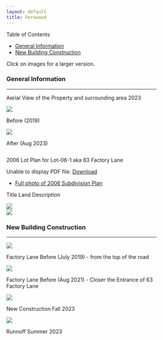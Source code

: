```yaml
---
layout: default
title: Fernwood
---
```




<html>
<head>
<meta name="viewport" content="width=device-width, initial-scale=1">
<style>
* {
  box-sizing: border-box;
}

/* Create two equal columns that floats next to each other */
.column {
  float: left;
  width: 50%;
  padding: 10px;
}

/* Clear floats after the columns */
.row:after {
  content: "";
  display: table;
  clear: both;
}

img {
	width: 90%;
}

.column p {
	text-align: center;
}

#toc_container {
    background: #f9f9f9 none repeat scroll 0 0;
    border: 1px solid #aaa;
    display: table;
    font-size: 95%;
    margin-bottom: 1em;
    padding: 20px;
    width: auto;
}

.toc_title {
    font-weight: 700;
    text-align: center;
}

#toc_container li, #toc_container ul, #toc_container ul li{
    list-style: outside none none !important;
    padding-left: 0rem!important;
}

</style>
</head>
</html>


<div id="toc_container">
<p class="toc_title">Table of Contents</p>
<ul class="toc_list">
  <li><a href="#general">General Information</a>
</li>
<li><a href="#new">New Building Construction</a></li>
</ul>
</div>
Click on images for a larger version.



<a id="general"></a>
### General Information

--- 

Aerial View of the Property and surrounding area 2023

<div class="row">
  <div class="column">
    <a href="../img/AerialView_Before.png"><img src="../img/AerialView_Before.png"></a>
    <p>Before (2019)</p>
  </div>
    <div class="column">
    <a href="../img/AerialView_After.png"><img src="../img/AerialView_After.png"></a>
    <p>After (Aug 2023)</p>
  </div>
</div>

<!--a href="../img/AerialView.png"><img src="../img/AerialView.png"></a-->

2006 Lot Plan for Lot-06-1 aka 63 Factory Lane

 <object data="../img/LotPlan.pdf" type="application/pdf" width="100%" height="460px">
      <p>Unable to display PDF file. <a href="../img/LotPlan.pdf">Download</a></p>
 </object>

* [Full photo of 2006 Subdivision Plan](../img/The_2006_Subdivision_Plan.jpg)


Title Land Description
<div class="row">
  <div class="column">
    <a href="../img/title_1.jpg"><img src="../img/title_1.jpg"></a>
  </div>
  <div class="column">
    <a href="../img/title_2.jpg"><img src="../img/title_2.jpg"></a>
  </div>
</div>


<a id="new"></a>
### New Building Construction


<hr />

<div class="row">
  <div class="column">
    <a href="../img/IMG_20190726_093452.jpg"><img src="../img/IMG_20190726_093452.jpg"></a>
    <p>Factory Lane Before (July 2019) - from the top of the road</p>
  </div>
    <div class="column">
    <a href="../img/PXL_20210811_121751447.jpg"><img src="../img/PXL_20210811_121751447.jpg"></a>
    <p>Factory Lane Before (Aug 2021) - Closer the Entrance of 63 Factory Lane</p>
  </div>
</div>

<div class="row">
  <div class="column">
    <a href="../img/Construction_2023.jpg"><img src="../img/Construction_2023.jpg"></a>
    <p>New Construction Fall 2023</p>
  </div>
    <div class="column">
    <a href="../img/Runnoff_2023.jpg"><img src="../img/Runnoff_2023.jpg"></a>
    <p>Runnoff Summer 2023</p>
  </div>
</div>


<!--
  * [Zoomed in photo of Subject Clauses - 2006 Subdivison Plan](../img/Subject_Clauses_2006_Subdivison_Plan.jpg)
### 2014

### 202?

---

### French Drain Installation

-->





